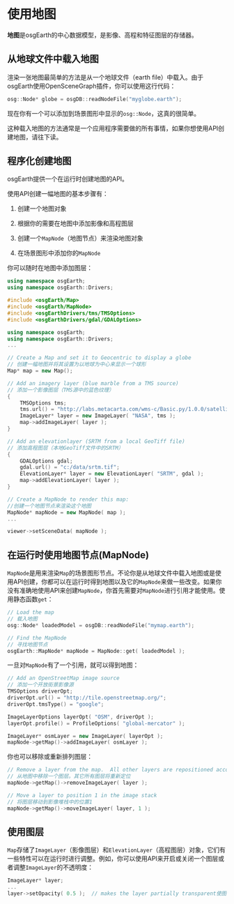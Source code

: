 # 使用地图
**地图**是osgEarth的中心数据模型，是影像、高程和特征图层的存储器。
## 从地球文件中载入地图
渲染一张地图最简单的方法是从一个地球文件（earth file）中载入。由于osgEarth使用OpenSceneGraph插件，你可以使用这行代码：
```C++
osg::Node* globe = osgDB::readNodeFile("myglobe.earth");
```
现在你有一个可以添加到场景图形中显示的`osg::Node`，这真的很简单。

这种载入地图的方法通常是一个应用程序需要做的所有事情，如果你想使用API创建地图，请往下读。

## 程序化创建地图
osgEarth提供一个在运行时创建地图的API。

使用API创建一幅地图的基本步骤有：

1. 创建一个地图对象
 
2. 根据你的需要在地图中添加影像和高程图层

3. 创建一个`MapNode`（地图节点）来渲染地图对象

4. 在场景图形中添加你的`MapNode`

你可以随时在地图中添加图层：
```C++
using namespace osgEarth;
using namespace osgEarth::Drivers;

#include <osgEarth/Map>
#include <osgEarth/MapNode>
#include <osgEarthDrivers/tms/TMSOptions>
#include <osgEarthDrivers/gdal/GDALOptions>

using namespace osgEarth;
using namespace osgEarth::Drivers;
...

// Create a Map and set it to Geocentric to display a globe
// 创建一幅地图并将其设置为以地球为中心来显示一个球形
Map* map = new Map();

// Add an imagery layer (blue marble from a TMS source)
// 添加一个影像图层（TMS源中的蓝色纹理）
{
    TMSOptions tms;
    tms.url() = "http://labs.metacarta.com/wms-c/Basic.py/1.0.0/satellite/";
    ImageLayer* layer = new ImageLayer( "NASA", tms );
    map->addImageLayer( layer );
}

// Add an elevationlayer (SRTM from a local GeoTiff file)
// 添加高程图层（本地GeoTiff文件中的SRTM）
{
    GDALOptions gdal;
    gdal.url() = "c:/data/srtm.tif";
    ElevationLayer* layer = new ElevationLayer( "SRTM", gdal );
    map->addElevationLayer( layer );
}

// Create a MapNode to render this map:
//创建一个地图节点来渲染这个地图
MapNode* mapNode = new MapNode( map );
...

viewer->setSceneData( mapNode );

```
## 在运行时使用地图节点(MapNode)
`MapNode`是用来渲染`Map`的场景图形节点。不论你是从地球文件中载入地图或是使用API创建，你都可以在运行时得到地图以及它的`MapNode`来做一些改变。如果你没有准确地使用API来创建`MapNode`，你首先需要对`MapNode`进行引用才能使用。使用静态函数`get`：
```C++
// Load the map
// 载入地图
osg::Node* loadedModel = osgDB::readNodeFile("mymap.earth");

// Find the MapNode
// 寻找地图节点
osgEarth::MapNode* mapNode = MapNode::get( loadedModel );
```
一旦对`MapNode`有了一个引用，就可以得到地图：
```C++
// Add an OpenStreetMap image source
// 添加一个开放街景影像源
TMSOptions driverOpt;
driverOpt.url() = "http://tile.openstreetmap.org/";
driverOpt.tmsType() = "google";

ImageLayerOptions layerOpt( "OSM", driverOpt );
layerOpt.profile() = ProfileOptions( "global-mercator" );

ImageLayer* osmLayer = new ImageLayer( layerOpt );
mapNode->getMap()->addImageLayer( osmLayer );
```
你也可以移除或重新排列图层：
```C++
// Remove a layer from the map.  All other layers are repositioned accordingly
// 从地图中移除一个图层。其它所有图层将重新定位
mapNode->getMap()->removeImageLayer( layer );

// Move a layer to position 1 in the image stack
// 将图层移动到影像堆栈中的位置1
mapNode->getMap()->moveImageLayer( layer, 1 );
```
## 使用图层
`Map`存储了`ImageLayer`（影像图层）和`ElevationLayer`（高程图层）对象，它们有一些特性可以在运行时进行调整。例如，你可以使用API来开启或关闭一个图层或者调整`ImageLayer`的不透明度：
```C++
ImageLayer* layer;
...
layer->setOpacity( 0.5 );  // makes the layer partially transparent使图层部分透明
```




